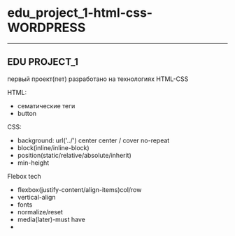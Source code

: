 # edu_project_1-html-css- WORDPRESS
---------------------------------------------------------------
  EDU PROJECT_1
  --------------------------------------
первый проект(пет) разработано на технологиях HTML-CSS

HTML:
- сематические теги
- button
  
CSS:
- background: url('../') center center / cover no-repeat
- block(inline/inline-block)
- position(static/relative/absolute/inherit)
- min-height

Flebox tech

- flexbox(justify-content/align-items)col/row
- vertical-align
- fonts
- normalize/reset
- media(later)-must have
- 
